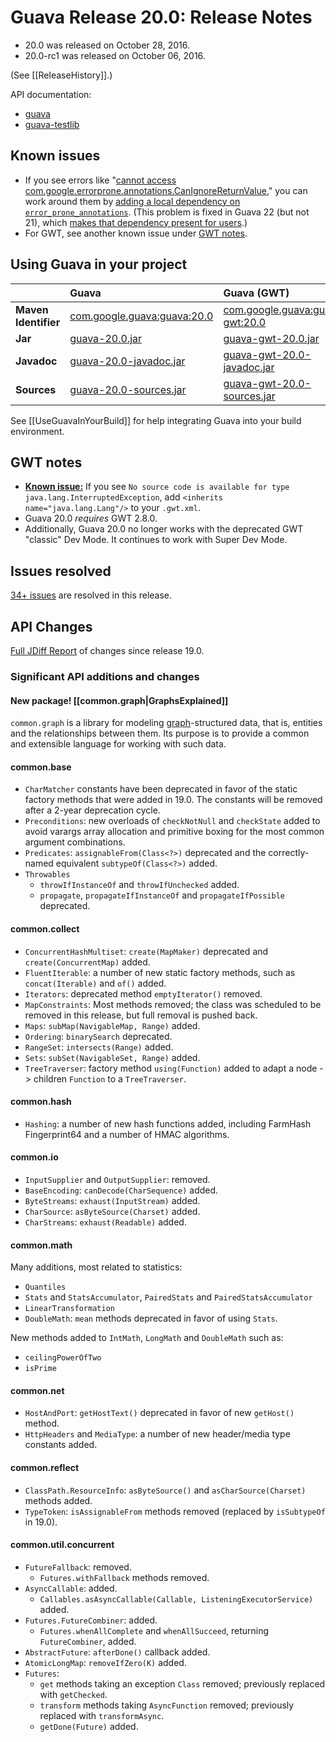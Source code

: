 # Guava Release 20.0: Release Notes

  * 20.0 was released on October 28, 2016.
  * 20.0-rc1 was released on October 06, 2016.

(See [[ReleaseHistory]].)

API documentation:
  * [guava](http://google.github.io/guava/releases/20.0/api/docs/)
  * [guava-testlib](http://www.javadoc.io/doc/com.google.guava/guava-testlib/20.0)

## Known issues

  * If you see errors like "[cannot access com.google.errorprone.annotations.CanIgnoreReturnValue](https://github.com/google/guava/issues/2837)," you can work around them by [adding a local dependency on `error_prone_annotations`](https://github.com/google/guava/issues/2721#issuecomment-275220035). (This problem is fixed in Guava 22 (but not 21), which [makes that dependency present for users](https://github.com/google/guava/wiki/Release22#additional-changes).)
  * For GWT, see another known issue under [GWT notes](#gwt-notes).

## Using Guava in your project

|     | **Guava** | **Guava (GWT)** |
|:----|:----------|:----------------|
| **Maven Identifier** | [com.google.guava:guava:20.0](http://search.maven.org/#artifactdetails%7Ccom.google.guava%7Cguava%7C20.0%7Cbundle) | [com.google.guava:guava-gwt:20.0](http://search.maven.org/#artifactdetails%7Ccom.google.guava%7Cguava-gwt%7C20.0%7Cbundle) |
| **Jar** | [guava-20.0.jar](http://search.maven.org/remotecontent?filepath=com/google/guava/guava/20.0/guava-20.0.jar) | [guava-gwt-20.0.jar](http://search.maven.org/remotecontent?filepath=com/google/guava/guava-gwt/20.0/guava-gwt-20.0.jar) |
| **Javadoc** | [guava-20.0-javadoc.jar](http://search.maven.org/remotecontent?filepath=com/google/guava/guava/20.0/guava-20.0-javadoc.jar) | [guava-gwt-20.0-javadoc.jar](http://search.maven.org/remotecontent?filepath=com/google/guava/guava-gwt/20.0/guava-gwt-20.0-javadoc.jar) |
| **Sources** | [guava-20.0-sources.jar](http://search.maven.org/remotecontent?filepath=com/google/guava/guava/20.0/guava-20.0-sources.jar) | [guava-gwt-20.0-sources.jar](http://search.maven.org/remotecontent?filepath=com/google/guava/guava-gwt/20.0/guava-gwt-20.0-sources.jar) |

See [[UseGuavaInYourBuild]] for help integrating Guava into your build environment.

## GWT notes

- [**Known issue:**](https://github.com/google/guava/issues/2638) If you see `No source code is available for type java.lang.InterruptedException`, add `<inherits name="java.lang.Lang"/>` to your `.gwt.xml`.
- Guava 20.0 *requires* GWT 2.8.0.
- Additionally, Guava 20.0 no longer works with the deprecated GWT "classic" Dev Mode. It continues to work with Super Dev Mode.

## Issues resolved

[34+ issues](https://github.com/google/guava/issues?q=milestone%3A20.0+is%3Aclosed) are resolved in this release.

## API Changes

[Full JDiff Report](http://google.github.io/guava/releases/20.0/api/diffs/) of changes since release 19.0.

### Significant API additions and changes

#### New package! [[common.graph|GraphsExplained]]

`common.graph` is a library for modeling [graph](https://en.wikipedia.org/wiki/Graph_\(discrete_mathematics\))-structured data, that is, entities and the relationships between them. Its purpose is to provide a common and extensible language for working with such data.

#### common.base

  * `CharMatcher` constants have been deprecated in favor of the static factory methods that were added in 19.0. The constants will be removed after a 2-year deprecation cycle.
  * `Preconditions`: new overloads of `checkNotNull` and `checkState` added to avoid varargs array allocation and primitive boxing for the most common argument combinations.
  * `Predicates`: `assignableFrom(Class<?>)` deprecated and the correctly-named equivalent `subtypeOf(Class<?>)` added.
  * `Throwables`
    * `throwIfInstanceOf` and `throwIfUnchecked` added.
    * `propagate`, `propagateIfInstanceOf` and `propagateIfPossible` deprecated.

#### common.collect

- `ConcurrentHashMultiset`: `create(MapMaker)` deprecated and `create(ConcurrentMap)` added.
- `FluentIterable`: a number of new static factory methods, such as `concat(Iterable)` and `of()` added.
- `Iterators`: deprecated method `emptyIterator()` removed.
- `MapConstraints`: Most methods removed; the class was scheduled to be removed in this release, but full removal is pushed back.
- `Maps`: `subMap(NavigableMap, Range)` added.
- `Ordering`: `binarySearch` deprecated.
- `RangeSet`: `intersects(Range)` added.
- `Sets`: `subSet(NavigableSet, Range)` added.
- `TreeTraverser`: factory method `using(Function)` added to adapt a node -> children `Function` to a `TreeTraverser`.

#### common.hash

- `Hashing`: a number of new hash functions added, including FarmHash Fingerprint64 and a number of HMAC algorithms.

#### common.io

- `InputSupplier` and `OutputSupplier`: removed.
- `BaseEncoding`: `canDecode(CharSequence)` added.
- `ByteStreams`: `exhaust(InputStream)` added.
- `CharSource`: `asByteSource(Charset)` added.
- `CharStreams`: `exhaust(Readable)` added.

#### common.math

Many additions, most related to statistics:

- `Quantiles`
- `Stats` and `StatsAccumulator`, `PairedStats` and `PairedStatsAccumulator`
- `LinearTransformation`
- `DoubleMath`: `mean` methods deprecated in favor of using `Stats`.

New methods added to `IntMath`, `LongMath` and `DoubleMath` such as:

- `ceilingPowerOfTwo`
- `isPrime`

#### common.net

- `HostAndPort`: `getHostText()` deprecated in favor of new `getHost()` method.
- `HttpHeaders` and `MediaType`: a number of new header/media type constants added.

#### common.reflect

- `ClassPath.ResourceInfo`: `asByteSource()` and `asCharSource(Charset)` methods added.
- `TypeToken`: `isAssignableFrom` methods removed (replaced by `isSubtypeOf` in 19.0).

#### common.util.concurrent

- `FutureFallback`: removed.
  - `Futures.withFallback` methods removed.
- `AsyncCallable`: added.
  - `Callables.asAsyncCallable(Callable, ListeningExecutorService)` added.
- `Futures.FutureCombiner`: added.
  - `Futures.whenAllComplete` and `whenAllSucceed`, returning `FutureCombiner`, added.
- `AbstractFuture`: `afterDone()` callback added.
- `AtomicLongMap`: `removeIfZero(K)` added.
- `Futures`:
  - `get` methods taking an exception `Class` removed; previously replaced with `getChecked`.
  - `transform` methods taking `AsyncFunction` removed; previously replaced with `transformAsync`.
  - `getDone(Future)` added.